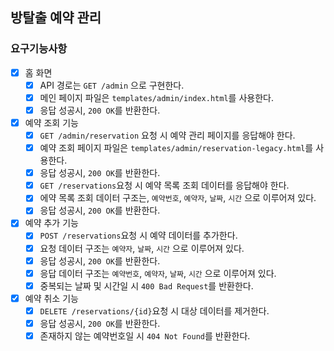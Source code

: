 ## 방탈출 예약 관리

### 요구기능사항

- [x] 홈 화면
    - [x] API 경로는 `GET /admin` 으로 구현한다.
    - [x] 메인 페이지 파일은 `templates/admin/index.html`를 사용한다.
    - [x] 응답 성공시, `200 OK`를 반환한다.
- [x] 예약 조회 기능
    - [x] `GET /admin/reservation` 요청 시 예약 관리 페이지를 응답해야 한다.
    - [x] 예약 조회 페이지 파일은 `templates/admin/reservation-legacy.html`를 사용한다.
    - [x] 응답 성공시, `200 OK`를 반환한다.
    - [x] `GET /reservations`요청 시 예약 목록 조회 데이터를 응답해야 한다.
    - [x] 에약 목록 조회 데이터 구조는, `예약번호`, `예약자`, `날짜`, `시간` 으로 이루어져 있다.
    - [x] 응답 성공시, `200 OK`를 반환한다.
- [x] 예약 추가 기능
    - [x] `POST /reservations`요청 시 예약 데이터를 추가한다.
    - [x] 요청 데이터 구조는 `예약자`, `날짜`, `시간` 으로 이루어져 있다.
    - [x] 응답 성공시, `200 OK`를 반환한다.
    - [x] 응답 데이터 구조는 `예약번호`, `예약자`, `날짜`, `시간` 으로 이루어져 있다.
    - [x] 중복되는 날짜 및 시간일 시 `400 Bad Request`를 반환한다.
- [x] 예약 취소 기능
    - [x] `DELETE /reservations/{id}`요청 시 대상 데이터를 제거한다.
    - [x] 응답 성공시, `200 OK`를 반환한다.
    - [x] 존재하지 않는 예약번호일 시 `404 Not Found`를 반환한다.

